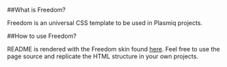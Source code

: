 ##What is Freedom?

Freedom is an universal CSS template to be used in Plasmiq projects.

##How to use Freedom?

README is rendered with the Freedom skin found <a href="http://plasmiq.github.io/freedom">here</a>. Feel free to use the page source and replicate the HTML structure in your own projects.